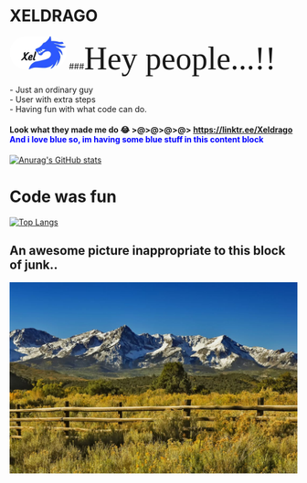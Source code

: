 # XELDRAGO 
<img src="logo.jpg" alt="logo" height="auto" width="100" style="border-radius: 80px">
###<span style="font-family:Papyrus; font-size:4em;">Hey people...!!</span><br>
<p>
- Just an ordinary guy<br>
- User with extra steps<br>
- Having fun with what code can do.<br>
 </p>

#### Look what they made me do :joy: >@>@>@>@> https://linktr.ee/Xeldrago <span style="color:blue">And i love blue so, im having some blue stuff in this content block</span>
[![Anurag's GitHub stats](https://github-readme-stats.vercel.app/api?username=xeldrago&theme=algolia&show_icons=true)](https://github.com/anuraghazra/github-readme-stats)
# Code was fun 
[![Top Langs](https://github-readme-stats.vercel.app/api/top-langs/?username=xeldrago&layout=compact)](https://github.com/anuraghazra/github-readme-stats)

## An awesome picture inappropriate to this block of junk..
![The San Juan Mountains are beautiful!](san-juan-mountains.jpg "These are some awesome mountains...")
